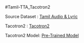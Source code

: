 #Tamil-TTA_Tacotron2

Source Dataset : [Tamil Audio & Lyric](http://openslr.org/65)

Tacotron2 : [Tacotron2](https://github.com/NVIDIA/tacotron2)

Tacotron2 Model: [Pre-Trained Model](https://drive.google.com/file/d/1c5ZTuT7J08wLUoVZ2KkUs_VdZuJ86ZqA/)
